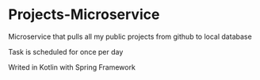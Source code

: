 # Projects-Microservice

Microservice that pulls all my public projects from github to local database

Task is scheduled for once per day

Writed in Kotlin with Spring Framework
